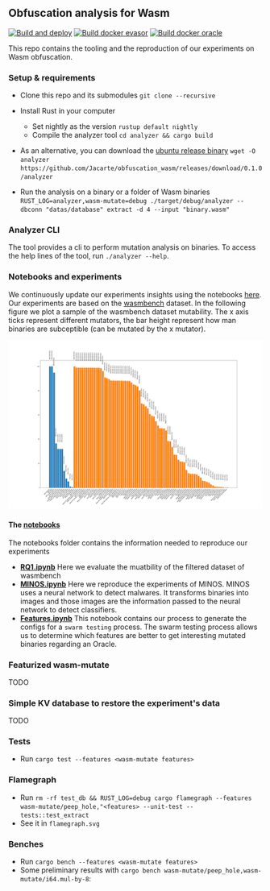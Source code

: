 ## Obfuscation analysis for Wasm 

[![Build and deploy](https://github.com/Jacarte/obfuscation_wasm/actions/workflows/build_and_deploy.yml/badge.svg)](https://github.com/Jacarte/obfuscation_wasm/actions/workflows/build_and_deploy.yml) [![Build docker evasor](https://github.com/Jacarte/obfuscation_wasm/actions/workflows/build_docker_image.yml/badge.svg)](https://github.com/Jacarte/obfuscation_wasm/actions/workflows/build_docker_image.yml) [![Build docker oracle](https://github.com/Jacarte/wasm_evasion/actions/workflows/build_docker_image_oracles.yml/badge.svg)](https://github.com/Jacarte/wasm_evasion/actions/workflows/build_docker_image_oracles.yml)

This repo contains the tooling and the reproduction of our experiments on Wasm obfuscation.

### Setup & requirements
- Clone this repo and its submodules `git clone --recursive` 
- Install Rust in your computer
    - Set nightly as the version `rustup default nightly`
    - Compile the analyzer tool `cd analyzer && cargo build`

- As an alternative, you can download the [ubuntu release binary](https://github.com/Jacarte/obfuscation_wasm/releases/download/0.1.0/analyzer) `wget -O analyzer https://github.com/Jacarte/obfuscation_wasm/releases/download/0.1.0/analyzer`
- Run the analysis on a binary or a folder of Wasm binaries `RUST_LOG=analyzer,wasm-mutate=debug ./target/debug/analyzer --dbconn "datas/database" extract -d 4 --input "binary.wasm"  `

### Analyzer CLI

The tool provides a cli to perform mutation analysis on binaries. To access the help lines of the tool, run `./analyzer --help`. 

### Notebooks and experiments

We continuously update our experiments insights using the notebooks [here](./notebooks). Our experiments are based on the [wasmbench](todo) dataset. In the following figure we plot a sample of the wasmbench dataset mutability. The x axis ticks represent different mutators, the bar height represent how man binaries are subceptible (can be mutated by the x mutator).

![mutable](notebooks/mutable.png)

#### The [notebooks](notebooks)

The notebooks folder contains the information needed to reproduce our experiments

- **[RQ1.ipynb](notebooks/RQ1.ipynb)** Here we evaluate the muatbility of the filtered dataset of wasmbench
- **[MINOS.ipynb](notebooks/MINOS.ipynb)** Here we reproduce the experiments of MINOS. MINOS uses a neural network to detect malwares. It transforms binaries into images and those images are the information passed to the neural network to detect classifiers.
- **[Features.ipynb](notebooks/Features%20selection.ipynb)** This notebook contains our process to generate the configs for a `swarm testing` process. The swarm testing process allows us to determine which features are better to get interesting mutated binaries regarding an Oracle.


### Featurized wasm-mutate

TODO

### Simple KV database to restore the experiment's data

TODO

### Tests
- Run `cargo test --features <wasm-mutate features>`

### Flamegraph
- Run `rm -rf test_db && RUST_LOG=debug cargo flamegraph --features wasm-mutate/peep_hole,"<features> --unit-test -- tests::test_extract`
- See it in `flamegraph.svg`

### Benches
- Run `cargo bench --features <wasm-mutate features>`
- Some preliminary results with `cargo bench wasm-mutate/peep_hole,wasm-mutate/i64.mul-by-8`:
```


```
